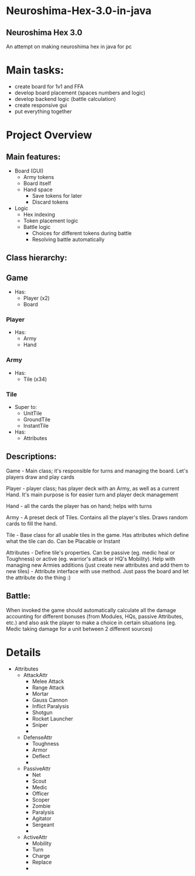 # Neuroshima-Hex-3.0-in-java

## Neuroshima Hex 3.0

An attempt on making neuroshima hex in java for pc

# Main tasks:
  - create board for 1v1 and FFA
  - develop board placement (spaces numbers and logic)
  - develop backend logic (battle calculation)
  - create responsive gui
  - put everything together

# Project Overview


## Main features:
- Board (GUI)
	- Army tokens
	- Board itself
	- Hand space
		- Save tokens for later
		- Discard tokens
- Logic
	- Hex indexing
	- Token placement logic
	- Battle logic
		- Choices for different tokens during battle
		- Resolving battle automatically
		
		

## Class hierarchy:

## Game
  - Has:
    - Player (x2)
    - Board

### Player
  - Has:
    - Army
    - Hand
		
### Army
  - Has:
    - Tile (x34)

### Tile
  - Super to:
    - UnitTile		
    - GroundTile		
    - InstantTile
  - Has:
	  - Attributes



## Descriptions:

  Game - Main class; it's responsible for turns and managing the board. Let's players draw and play cards
	
  Player - player class; has player deck with an Army, as well as a current Hand. It's main purpose is for easier turn and player deck management
	
  Hand - all the cards the player has on hand; helps with turns
	
  Army - A preset deck of Tiles. Contains all the player's tiles. Draws random cards to fill the hand.
	
  Tile - Base class for all usable tiles in the game. Has attributes which define what the tile can do. Can be Placable or Instant
	
  Attributes - Define tile's properties. Can be passive (eg. medic heal or Toughness) or active (eg. warrior's attack or HQ's Mobility). Help with managing new Armies additions (just create new attributes and add them to new tiles) - Attribute interface with use method. Just pass the board and let the attribute do the thing :)
	
	
	
## Battle:
  When invoked the game should automatically calculate all the damage accounting for different bonuses (from Modules, HQs, passive Attributes, etc.) and also ask the player to make a choice in certain situations (eg. Medic taking damage for a unit between 2 different sources)
  


# Details

- Attributes
	- AttackAttr
		- Melee Attack
		- Range Attack
		- Mortar
		- Gauss Cannon
		- Inflict Paralysis
		- Shotgun
		- Rocket Launcher
		- Sniper
		- 
	- DefenseAttr
		- Toughness
		- Armor
		- Deflect
		- 
	- PassiveAttr
		- Net
		- Scout
		- Medic
		- Officer
		- Scoper
		- Zombie
		- Paralysis
		- Agitator
		- Sergeant
		- 
	- ActiveAttr
		- Mobility
		- Turn
		- Charge
		- Replace
		- 
		
